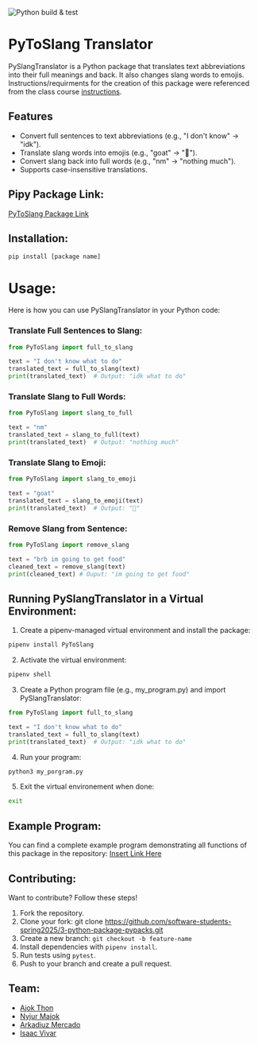 ![Python build & test](https://github.com/software-students-spring2025/3-python-package-pypacks/actions/workflows/build.yaml/badge.svg)


# PyToSlang Translator
PySlangTranslator is a Python package that translates text abbreviations into their full meanings and back. It also changes slang words to emojis. Instructions/requirments for the creation of this package were referenced from the class course [instructions](./instructions.md).

## Features

- Convert full sentences to text abbreviations (e.g., "I don't know" → "idk").
- Translate slang words into emojis (e.g., "goat" → "🐐").
- Convert slang back into full words (e.g., "nm" → "nothing much").
- Supports case-insensitive translations.



## Pipy Package Link:
[PyToSlang Package Link]()

## Installation:
```pip install [package name] ```

# Usage:
Here is how you can use PySlangTranslator in your Python code:
### Translate Full Sentences to Slang:
```python
from PyToSlang import full_to_slang

text = "I don't know what to do"
translated_text = full_to_slang(text)
print(translated_text)  # Output: "idk what to do" 
```

### Translate Slang to Full Words:
```python
from PyToSlang import slang_to_full

text = "nm"
translated_text = slang_to_full(text)
print(translated_text)  # Output: "nothing much"
```

### Translate Slang to Emoji:
```python
from PyToSlang import slang_to_emoji

text = "goat"
translated_text = slang_to_emoji(text)
print(translated_text)  # Output: "🐐"
```
### Remove Slang from Sentence:
```python
from PyToSlang import remove_slang

text = "brb im going to get food"
cleaned_text = remove_slang(text)
print(cleaned_text) # Ouput: "im going to get food"
```

## Running PySlangTranslator in a Virtual Environment:
1. Create a pipenv-managed virtual environment and install the package:
```sh
pipenv install PyToSlang
```
2. Activate the virtual environment:
```sh
pipenv shell
```
3. Create a Python program file (e.g., my_program.py) and import PySlangTranslator:
```python
from PyToSlang import full_to_slang

text = "I don't know what to do"
translated_text = full_to_slang(text)
print(translated_text)  # Output: "idk what to do"
```
4. Run your program:
```sh
python3 my_porgram.py
```

5. Exit the virtual environement when done:
```sh
exit
```

## Example Program:
You can find a complete example program demonstrating all functions of this package in the repository: [Insert Link Here]()

## Contributing:
Want to contribute? Follow these steps!
1. Fork the repository.
2. Clone your fork: git clone https://github.com/software-students-spring2025/3-python-package-pypacks.git
3. Create a new branch: ```git checkout -b feature-name```
4. Install dependencies with ```pipenv install```.
5. Run tests using ```pytest```.
6. Push to your branch and create a pull request.

## Team:
- [Ajok Thon](https://github.com/ajokt123)
- [Nyjur Majok](https://github.com/nyjur1)
- [Arkadiuz Mercado](https://github.com/ArionM27)
- [Isaac Vivar](https://github.com/isaacv3)


